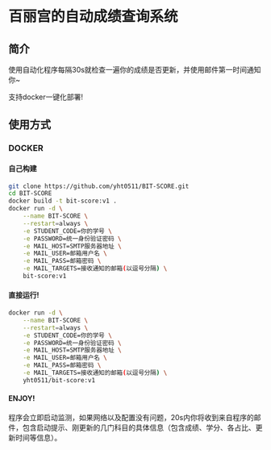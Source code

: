 # 百丽宫的自动成绩查询系统

## 简介

使用自动化程序每隔30s就检查一遍你的成绩是否更新，并使用邮件第一时间通知你~

支持docker一键化部署!

## 使用方式

### DOCKER

#### 自己构建

```bash
git clone https://github.com/yht0511/BIT-SCORE.git
cd BIT-SCORE
docker build -t bit-score:v1 .
docker run -d \
    --name BIT-SCORE \
    --restart=always \
    -e STUDENT_CODE=你的学号 \
    -e PASSWORD=统一身份验证密码 \
    -e MAIL_HOST=SMTP服务器地址 \
    -e MAIL_USER=邮箱用户名 \
    -e MAIL_PASS=邮箱密码 \
    -e MAIL_TARGETS=接收通知的邮箱(以逗号分隔) \
    bit-score:v1
```

#### 直接运行!

```bash
docker run -d \
    --name BIT-SCORE \
    --restart=always \
    -e STUDENT_CODE=你的学号 \
    -e PASSWORD=统一身份验证密码 \
    -e MAIL_HOST=SMTP服务器地址 \
    -e MAIL_USER=邮箱用户名 \
    -e MAIL_PASS=邮箱密码 \
    -e MAIL_TARGETS=接收通知的邮箱(以逗号分隔) \
    yht0511/bit-score:v1
```

#### ENJOY!

程序会立即启动监测，如果网络以及配置没有问题，20s内你将收到来自程序的邮件，包含启动提示、刚更新的几门科目的具体信息（包含成绩、学分、各占比、更新时间等信息）。
